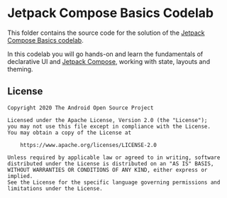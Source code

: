 # Jetpack Compose Basics Codelab

This folder contains the source code for the solution of the
[Jetpack Compose Basics codelab](https://developer.android.com/codelabs/jetpack-compose-basics).

In this codelab you will go hands-on and learn the fundamentals of declarative UI and
[Jetpack Compose](https://developer.android.com/jetpack/compose), working with state, layouts
and theming.

## License

```
Copyright 2020 The Android Open Source Project

Licensed under the Apache License, Version 2.0 (the "License");
you may not use this file except in compliance with the License.
You may obtain a copy of the License at

    https://www.apache.org/licenses/LICENSE-2.0

Unless required by applicable law or agreed to in writing, software
distributed under the License is distributed on an "AS IS" BASIS,
WITHOUT WARRANTIES OR CONDITIONS OF ANY KIND, either express or implied.
See the License for the specific language governing permissions and
limitations under the License.
```
